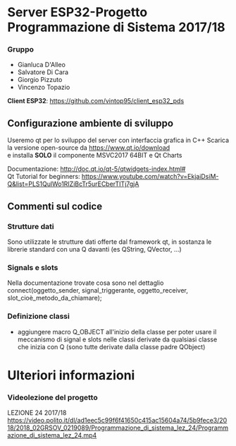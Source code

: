 # Server ESP32-Progetto Programmazione di Sistema 2017/18
### Gruppo
- Gianluca D'Alleo
- Salvatore Di Cara
- Giorgio Pizzuto
- Vincenzo Topazio

**Client ESP32**: https://github.com/vintop95/client_esp32_pds

## Configurazione ambiente di sviluppo
Useremo qt per lo sviluppo del server con interfaccia grafica in C++
Scarica la versione open-source da https://www.qt.io/download  
e installa **SOLO** il componente MSVC2017 64BIT e Qt Charts

Documentazione: http://doc.qt.io/qt-5/qtwidgets-index.html#  
Qt Tutorial for beginners: https://www.youtube.com/watch?v=EkjaiDsiM-Q&list=PLS1QulWo1RIZiBcTr5urECberTITj7gjA

## Commenti sul codice

### Strutture dati
Sono utilizzate le strutture dati offerte dal framework qt, in sostanza le librerie standard con una Q davanti (es QString, QVector, ...)

### Signals e slots
Nella documentazione trovate cosa sono nel dettaglio
connect(oggetto_sender, signal_triggerante,
        oggetto_receiver, slot_cioè_metodo_da_chiamare);

### Definizione classi 
- aggiungere macro Q_OBJECT all'inizio della classe
  per poter usare il meccanismo di signal e slots
  nelle classi derivate da qualsiasi classe che inizia
  con Q (sono tutte derivate dalla classe padre QObject)
  
# Ulteriori informazioni
### Videolezione del progetto
LEZIONE 24 2017/18
https://video.polito.it/dl/ad1eec5c99f6f41650c415ac15604a74/5b9fece3/2018/2018_02GRSOV_0219089/Programmazione_di_sistema_lez_24/Programmazione_di_sistema_lez_24.mp4
